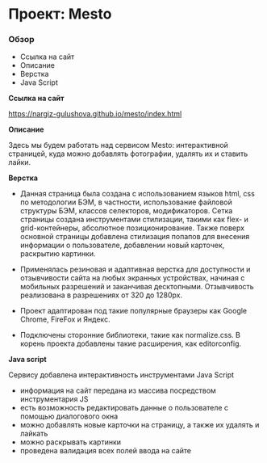# Проект: Mesto

### Обзор

* Ссылка на сайт
* Описание
* Верстка
* Java Script


**Ссылка на сайт**

 https://nargiz-gulushova.github.io/mesto/index.html


**Описание**

Здесь мы будем работать над сервисом Mesto: интерактивной страницей, куда можно добавлять фотографии, удалять их и ставить лайки.

**Верстка**

* Данная страница была создана с использованием языков html, css по методологии БЭМ, в частности,
использование файловой структуры БЭМ, классов селекторов, модификаторов.
Сетка страницы создана инструментами стилизации, такими как  flex- и grid-контейнеры, абсолютное позиционирование.
Также поверх основной страницы добавлена стилизация попапов для внесения информации о пользователе, добавлении новый карточек, раскрытию картинки.

* Применялась резиновая и адаптивная верстка для доступности и отзывчивости сайта на любых экранных устройствах, начиная с мобильных разрешений и заканчивая десктопными. Отзывчивость реализована в разрешениях от 320 до 1280px.

* Проект адаптирован под такие популярные браузеры как Google Chrome, FireFox и Яндекс.

* Подключены сторонние библиотеки, такие как normalize.css. В корень проекта добавлены такие расширения,
как editorconfig.

**Java script**

Сервису добавлена интерактивность инструментами Java Script
* информация на сайт передана из массива посредством инструментария JS
* есть возможность редактировать данные о пользователе с помощью диалогового окна
* можно добавлять новые карточки на страницу, а также их удалять и лайкать
* можно раскрывать картинки
* проведена валидация всех полей ввода на сайте
